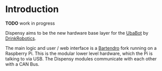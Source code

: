 # Introduction

**TODO** work in progress

Dispensy aims to be the new hardware base layer for the [UbaBot](https://www.xythobuz.de/drinkrobotics.html) by [DrinkRobotics](https://drinkrobotics.de/).

The main logic and user / web interface is a [Bartendro](https://github.com/partyrobotics/bartendro) fork running on a Raspberry Pi.
This is the modular lower level hardware, which the Pi is talking to via USB.
The Dispensy modules communicate with each other with a CAN Bus.
